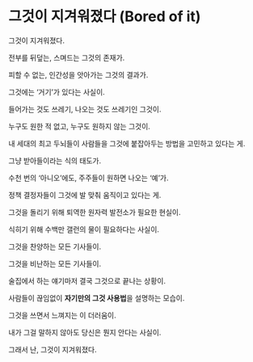 # 그것이 지겨워졌다 (Bored of it)


그것이 지겨워졌다.

전부를 뒤덮는, 스며드는 그것의 존재가.

피할 수 없는, 인간성을 앗아가는 그것의 결과가.

그것에는 ‘거기’가 있다는 사실이.

들어가는 것도 쓰레기, 나오는 것도 쓰레기인 그것이.

누구도 원한 적 없고, 누구도 원하지 않는 그것이.

내 세대의 최고 두뇌들이 사람들을 그것에 붙잡아두는 방법을 고민하고 있다는 게.

그냥 받아들이라는 식의 태도가.

수천 번의 ‘아니오’에도, 주주들이 원하면 나오는 ‘예’가.

정책 결정자들이 그것에 발 맞춰 움직이고 있다는 게.

그것을 돌리기 위해 퇴역한 원자력 발전소가 필요한 현실이.

식히기 위해 수백만 갤런의 물이 필요하다는 사실이.

그것을 찬양하는 모든 기사들이.

그것을 비난하는 모든 기사들이.

술집에서 하는 얘기마저 결국 그것으로 끝나는 상황이.

사람들이 끊임없이 **자기만의 그것 사용법**을 설명하는 모습이.

그것을 쓰면서 느껴지는 이 더러움이.

내가 그걸 말하지 않아도 당신은 뭔지 안다는 사실이.

그래서 난, 그것이 지겨워졌다.


